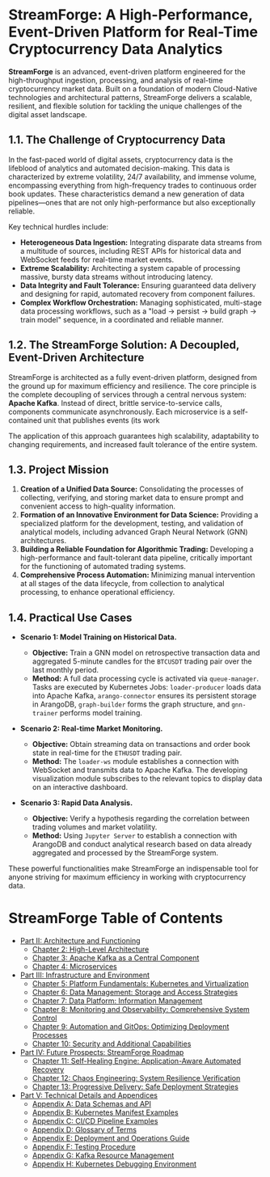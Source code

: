 # StreamForge: A High-Performance, Event-Driven Platform for Real-Time Cryptocurrency Data Analytics

**StreamForge** is an advanced, event-driven platform engineered for the high-throughput ingestion, processing, and analysis of real-time cryptocurrency market data. Built on a foundation of modern Cloud-Native technologies and architectural patterns, StreamForge delivers a scalable, resilient, and flexible solution for tackling the unique challenges of the digital asset landscape.

## 1.1. The Challenge of Cryptocurrency Data

In the fast-paced world of digital assets, cryptocurrency data is the lifeblood of analytics and automated decision-making. This data is characterized by extreme volatility, 24/7 availability, and immense volume, encompassing everything from high-frequency trades to continuous order book updates. These characteristics demand a new generation of data pipelines—ones that are not only high-performance but also exceptionally reliable.

Key technical hurdles include:
- **Heterogeneous Data Ingestion:** Integrating disparate data streams from a multitude of sources, including REST APIs for historical data and WebSocket feeds for real-time market events.
- **Extreme Scalability:** Architecting a system capable of processing massive, bursty data streams without introducing latency.
- **Data Integrity and Fault Tolerance:** Ensuring guaranteed data delivery and designing for rapid, automated recovery from component failures.
- **Complex Workflow Orchestration:** Managing sophisticated, multi-stage data processing workflows, such as a "load -> persist -> build graph -> train model" sequence, in a coordinated and reliable manner.

## 1.2. The StreamForge Solution: A Decoupled, Event-Driven Architecture

StreamForge is architected as a fully event-driven platform, designed from the ground up for maximum efficiency and resilience. The core principle is the complete decoupling of services through a central nervous system: **Apache Kafka**. Instead of direct, brittle service-to-service calls, components communicate asynchronously. Each microservice is a self-contained unit that publishes events (its work

The application of this approach guarantees high scalability, adaptability to changing requirements, and increased fault tolerance of the entire system.

## 1.3. Project Mission

1.  **Creation of a Unified Data Source:** Consolidating the processes of collecting, verifying, and storing market data to ensure prompt and convenient access to high-quality information.
2.  **Formation of an Innovative Environment for Data Science:** Providing a specialized platform for the development, testing, and validation of analytical models, including advanced Graph Neural Network (GNN) architectures.
3.  **Building a Reliable Foundation for Algorithmic Trading:** Developing a high-performance and fault-tolerant data pipeline, critically important for the functioning of automated trading systems.
4.  **Comprehensive Process Automation:** Minimizing manual intervention at all stages of the data lifecycle, from collection to analytical processing, to enhance operational efficiency.

## 1.4. Practical Use Cases

- **Scenario 1: Model Training on Historical Data.**
  - **Objective:** Train a GNN model on retrospective transaction data and aggregated 5-minute candles for the `BTCUSDT` trading pair over the last monthly period.
  - **Method:** A full data processing cycle is activated via `queue-manager`. Tasks are executed by Kubernetes Jobs: `loader-producer` loads data into Apache Kafka, `arango-connector` ensures its persistent storage in ArangoDB, `graph-builder` forms the graph structure, and `gnn-trainer` performs model training.

- **Scenario 2: Real-time Market Monitoring.**
  - **Objective:** Obtain streaming data on transactions and order book state in real-time for the `ETHUSDT` trading pair.
  - **Method:** The `loader-ws` module establishes a connection with WebSocket and transmits data to Apache Kafka. The developing visualization module subscribes to the relevant topics to display data on an interactive dashboard.

- **Scenario 3: Rapid Data Analysis.**
  - **Objective:** Verify a hypothesis regarding the correlation between trading volumes and market volatility.
  - **Method:** Using `Jupyter Server` to establish a connection with ArangoDB and conduct analytical research based on data already aggregated and processed by the StreamForge system.

These powerful functionalities make StreamForge an indispensable tool for anyone striving for maximum efficiency in working with cryptocurrency data.

# StreamForge Table of Contents

- [Part II: Architecture and Functioning](docs/StreamForge_II_Architecture_and_Functioning.md)
    - [Chapter 2: High-Level Architecture](docs/StreamForge_II_Architecture_and_Functioning.md#chapter-2-high-level-architecture)
    - [Chapter 3: Apache Kafka as a Central Component](docs/StreamForge_II_Architecture_and_Functioning.md#chapter-3-apache-kafka-as-a-central-component)
    - [Chapter 4: Microservices](docs/StreamForge_II_Architecture_and_Functioning.md#chapter-4-microservices)
- [Part III: Infrastructure and Environment](docs/StreamForge_III_Infrastructure_and_Environment.md)
    - [Chapter 5: Platform Fundamentals: Kubernetes and Virtualization](docs/StreamForge_III_Infrastructure_and_Environment.md#chapter-5-platform-fundamentals-kubernetes-and-virtualization)
    - [Chapter 6: Data Management: Storage and Access Strategies](docs/StreamForge_III_Infrastructure_and_Environment.md#chapter-6-data-management-storage-and-access-strategies)
    - [Chapter 7: Data Platform: Information Management](docs/StreamForge_III_Infrastructure_and_Environment.md#chapter-7-data-platform-information-management)
    - [Chapter 8: Monitoring and Observability: Comprehensive System Control](docs/StreamForge_III_Infrastructure_and_Environment.md#chapter-8-monitoring-and-observability-comprehensive-system-control)
    - [Chapter 9: Automation and GitOps: Optimizing Deployment Processes](docs/StreamForge_III_Infrastructure_and_Environment.md#chapter-9-automation-and-gitops-optimizing-deployment-processes)
    - [Chapter 10: Security and Additional Capabilities](docs/StreamForge_III_Infrastructure_and_Environment.md#chapter-10-security-and-additional-capabilities)
- [Part IV: Future Prospects: StreamForge Roadmap](docs/StreamForge_IV_What_Next_My_Development_Plans.md)
    - [Chapter 11: Self-Healing Engine: Application-Aware Automated Recovery](docs/StreamForge_IV_What_Next_My_Development_Plans.md#chapter-11-self-healing-engine-application-aware-automated-recovery)
    - [Chapter 12: Chaos Engineering: System Resilience Verification](docs/StreamForge_IV_What_Next_My_Development_Plans.md#chapter-12-chaos-engineering-system-resilience-verification)
    - [Chapter 13: Progressive Delivery: Safe Deployment Strategies](docs/StreamForge_IV_What_Next_My_Development_Plans.md#chapter-13-progressive-delivery-safe-deployment-strategies)
- [Part V: Technical Details and Appendices](docs/StreamForge_V_Technical_Details_and_Appendices.md)
    - [Appendix A: Data Schemas and API](docs/StreamForge_V_Technical_Details_and_Appendices.md#appendix-a-data-schemas-and-api)
    - [Appendix B: Kubernetes Manifest Examples](docs/StreamForge_V_Technical_Details_and_Appendices.md#appendix-b-kubernetes-manifest-examples)
    - [Appendix C: CI/CD Pipeline Examples](docs/StreamForge_V_Technical_Details_and_Appendices.md#appendix-c-cicd-pipeline-examples)
    - [Appendix D: Glossary of Terms](docs/StreamForge_V_Technical_Details_and_Appendices.md#appendix-d-glossary-of-terms)
    - [Appendix E: Deployment and Operations Guide](docs/StreamForge_V_Technical_Details_and_Appendices.md#appendix-e-deployment-and-operations-guide)
    - [Appendix F: Testing Procedure](docs/StreamForge_V_Technical_Details_and_Appendices.md#appendix-f-testing-procedure)
    - [Appendix G: Kafka Resource Management](docs/StreamForge_V_Technical_Details_and_Appendices.md#appendix-g-kafka-resource-management)
    - [Appendix H: Kubernetes Debugging Environment](docs/StreamForge_V_Technical_Details_and_Appendices.md#appendix-h-kubernetes-debugging-environment)
